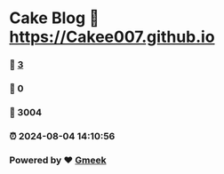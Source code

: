 # Cake Blog :link: https://Cakee007.github.io 
### :page_facing_up: [3](https://Cakee007.github.io/tag.html) 
### :speech_balloon: 0 
### :hibiscus: 3004 
### :alarm_clock: 2024-08-04 14:10:56 
### Powered by :heart: [Gmeek](https://github.com/Meekdai/Gmeek)
